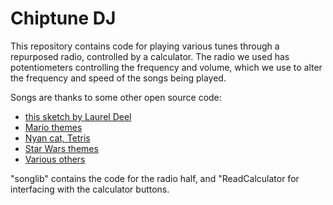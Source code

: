 # Chiptune DJ

This repository contains code for playing various tunes through a repurposed radio, controlled by a calculator.  The radio we used has potentiometers controlling the frequency and volume, which we use to alter the frequency and speed of the songs being played.

Songs are thanks to some other open source code:
* [this sketch by Laurel Deel](http://www.openprocessing.org/sketch/46944)
* [Mario themes](http://www.princetronics.com/supermariothemesong/)
* [Nyan cat, Tetris](https://github.com/electricmango/Arduino-Music-Project)
* [Star Wars themes](http://courses.ischool.berkeley.edu/i262/s13/content/mariespliid/lab-5-star-wars-song-selector)
* [Various others](http://arduinomelodies.blogspot.com/)

"songlib" contains the code for the radio half, and "ReadCalculator for interfacing with the calculator buttons.
